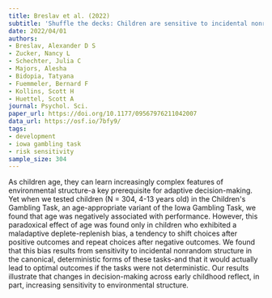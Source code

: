```yaml
---
title: Breslav et al. (2022)
subtitle: 'Shuffle the decks: Children are sensitive to incidental nonrandom structure in a sequential-choice task'
date: 2022/04/01
authors:
- Breslav, Alexander D S
- Zucker, Nancy L
- Schechter, Julia C
- Majors, Alesha
- Bidopia, Tatyana
- Fuemmeler, Bernard F
- Kollins, Scott H
- Huettel, Scott A
journal: Psychol. Sci.
paper_url: https://doi.org/10.1177/09567976211042007
data_url: https://osf.io/7bfy9/
tags:
- development
- iowa gambling task
- risk sensitivity
sample_size: 304
---
```


As children age, they can learn increasingly complex features of environmental structure-a key prerequisite for adaptive decision-making. Yet when we tested children (N = 304, 4-13 years old) in the Children's Gambling Task, an age-appropriate variant of the Iowa Gambling Task, we found that age was negatively associated with performance. However, this paradoxical effect of age was found only in children who exhibited a maladaptive deplete-replenish bias, a tendency to shift choices after positive outcomes and repeat choices after negative outcomes. We found that this bias results from sensitivity to incidental nonrandom structure in the canonical, deterministic forms of these tasks-and that it would actually lead to optimal outcomes if the tasks were not deterministic. Our results illustrate that changes in decision-making across early childhood reflect, in part, increasing sensitivity to environmental structure.
